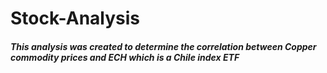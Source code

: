 # Stock-Analysis

##### This analysis was created to determine the correlation between Copper commodity prices and ECH which is a Chile index ETF
